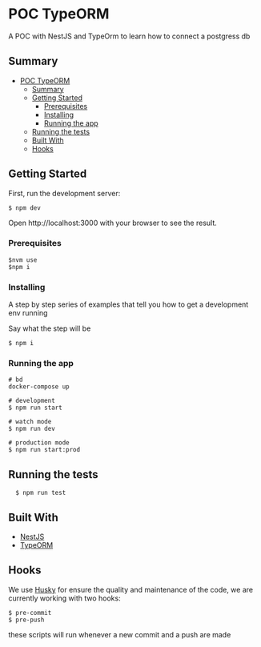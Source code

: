 # POC TypeORM

A POC with NestJS and TypeOrm to learn how to connect a postgress db

## Summary

- [POC TypeORM](#poc-typeorm)
  - [Summary](#summary)
  - [Getting Started](#getting-started)
    - [Prerequisites](#prerequisites)
    - [Installing](#installing)
    - [Running the app](#running-the-app)
  - [Running the tests](#running-the-tests)
  - [Built With](#built-with)
  - [Hooks](#hooks)

## Getting Started

First, run the development server:

    $ npm dev

Open http://localhost:3000 with your browser to see the result.

### Prerequisites

    $nvm use
    $npm i

### Installing

A step by step series of examples that tell you how to get a development
env running

Say what the step will be

    $ npm i

### Running the app

    # bd
    docker-compose up

    # development
    $ npm run start

    # watch mode
    $ npm run dev

    # production mode
    $ npm run start:prod

## Running the tests

      $ npm run test

## Built With

- [NestJS](https://nestjs.com/)
- [TypeORM](https://typeorm.io/#/)

## Hooks

We use [Husky](https://github.com/typicode/husky) for ensure the quality and maintenance of the code, we are currently working with two hooks:

    $ pre-commit
    $ pre-push

these scripts will run whenever a new commit and a push are made

